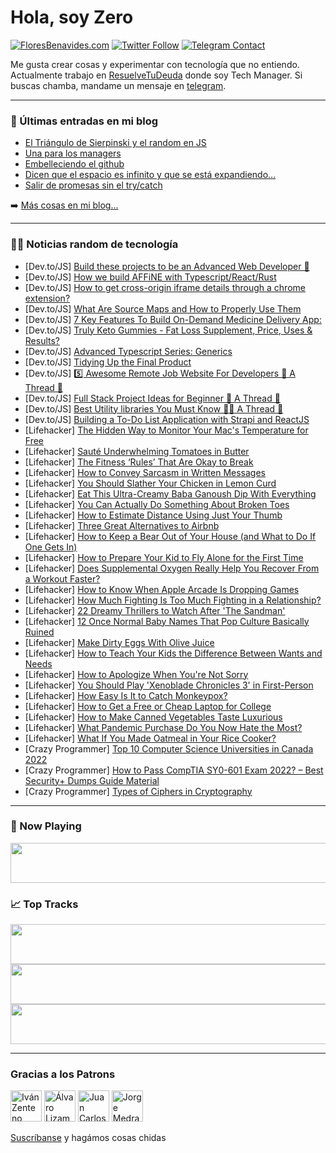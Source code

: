 # Hola, soy Zero

[![FloresBenavides.com](https://img.shields.io/website?down_message=oops&label=MiBlog&style=for-the-badge&up_message=online&url=https%3A%2F%2Ffloresbenavides.com)](https://floresbenavides.com) [![Twitter Follow](https://img.shields.io/twitter/follow/ZeroDragon?color=%231DA1F2&label=Follow&logo=twitter&logoColor=ffffff&style=for-the-badge)](https://twitter.com/zerodragon) [![Telegram Contact](https://img.shields.io/badge/escr%C3%ADbeme-ZeroDragon-%2326A5E4?style=for-the-badge&logo=telegram)](https://t.me/zerodragon)

Me gusta crear cosas y experimentar con tecnología que no entiendo.
Actualmente trabajo en [ResuelveTuDeuda](http://github.com/resuelve) donde soy Tech Manager.
Si buscas chamba, mandame un mensaje en [telegram](https://t.me/zerodragon).

---

### 📕 Últimas entradas en mi blog
<!-- BLOG-POST-LIST:START -->
- [El Triángulo de Sierpinski y el random en JS](https://floresbenavides.com/el-triangulo-de-sierpinski-y-el-random-en-js/)
- [Una para los managers](https://floresbenavides.com/una-para-los-managers/)
- [Embelleciendo el github](https://floresbenavides.com/embelleciendo-el-github/)
- [Dicen que el espacio es infinito y que se está expandiendo…](https://floresbenavides.com/dicen-que-el-espacio-es-infinito-y-que-se-esta-expandiendo/)
- [Salir de promesas sin el try/catch](https://floresbenavides.com/salir-de-promesas-sin-el-try-catch/)
<!-- BLOG-POST-LIST:END -->

➡️ [Más cosas en mi blog...](https://floresbenavides.com)

---

### 👨‍💻 Noticias random de tecnología
<!-- TECH-POSTS:START -->
- [Dev.to/JS] [Build these projects to be an Advanced Web Developer 🚀](https://dev.to/coditdoc/build-these-projects-to-be-an-advanced-web-developer-5fl5)
- [Dev.to/JS] [How we build AFFiNE with Typescript/React/Rust](https://dev.to/yipei/how-we-build-affine-with-typescriptreactrust-5dcg)
- [Dev.to/JS] [How to get cross-origin iframe details through a chrome extension?](https://dev.to/demodev/how-to-get-cross-origin-iframe-details-through-a-chrome-extension-2p0a)
- [Dev.to/JS] [What Are Source Maps and How to Properly Use Them](https://dev.to/inspector/what-are-source-maps-and-how-to-properly-use-them-18h4)
- [Dev.to/JS] [7 Key Features To Build On-Demand Medicine Delivery App:](https://dev.to/jonarya10/7-key-features-to-build-on-demand-medicine-delivery-app-568p)
- [Dev.to/JS] [Truly Keto Gummies - Fat Loss Supplement, Price, Uses &amp; Results?](https://dev.to/trulyketoprice/truly-keto-gummies-fat-loss-supplement-price-uses-results-27bn)
- [Dev.to/JS] [Advanced Typescript Series: Generics](https://dev.to/ritikbanger/advanced-typescript-series-generics-2444)
- [Dev.to/JS] [Tidying Up the Final Product](https://dev.to/ivanleomk/tidying-up-the-final-product-334m)
- [Dev.to/JS] [5️⃣ Awesome Remote Job Website For Developers 🔰 A Thread 🧵](https://dev.to/kshitij9896/5-awesome-remote-job-website-for-developers-a-thread-3pg0)
- [Dev.to/JS] [Full Stack Project Ideas for Beginner 🔰 A Thread 🧵](https://dev.to/kshitij9896/full-stack-project-ideas-forbeginner-a-thread-2pdh)
- [Dev.to/JS] [Best Utility libraries You Must Know 👨‍💻 A Thread 🧵](https://dev.to/kshitij9896/best-utility-libraries-you-must-know-a-thread-8jc)
- [Dev.to/JS] [Building a To-Do List Application with Strapi and ReactJS](https://dev.to/strapi/building-a-to-do-list-application-with-strapi-and-reactjs-4aj4)
- [Lifehacker] [The Hidden Way to Monitor Your Mac&#39;s Temperature for Free](https://lifehacker.com/the-hidden-way-to-monitor-your-macs-temperature-for-fre-1849367127)
- [Lifehacker] [Sauté Underwhelming Tomatoes in Butter](https://lifehacker.com/saute-underwhelming-tomatoes-in-butter-1849367749)
- [Lifehacker] [The Fitness ‘Rules’ That Are Okay to Break](https://lifehacker.com/the-fitness-rules-that-are-okay-to-break-1849367244)
- [Lifehacker] [How to Convey Sarcasm in Written Messages](https://lifehacker.com/how-to-convey-sarcasm-in-written-messages-1849366850)
- [Lifehacker] [You Should Slather Your Chicken in Lemon Curd](https://lifehacker.com/you-should-slather-your-chicken-in-lemon-curd-1849366360)
- [Lifehacker] [Eat This Ultra-Creamy Baba Ganoush Dip With Everything](https://lifehacker.com/eat-this-ultra-creamy-baba-ganoush-dip-with-everything-1849366325)
- [Lifehacker] [You Can Actually Do Something About Broken Toes](https://lifehacker.com/you-can-actually-do-something-about-broken-toes-1849366052)
- [Lifehacker] [How to Estimate Distance Using Just Your Thumb](https://lifehacker.com/how-to-estimate-distance-using-just-your-thumb-1849365952)
- [Lifehacker] [Three Great Alternatives to Airbnb](https://lifehacker.com/three-great-alternatives-to-airbnb-1849365576)
- [Lifehacker] [How to Keep a Bear Out of Your House &lpar;and What to Do If One Gets In&rpar;](https://lifehacker.com/how-to-keep-a-bear-out-of-your-house-and-what-to-do-if-1849365939)
- [Lifehacker] [How to Prepare Your Kid to Fly Alone for the First Time](https://lifehacker.com/how-to-prepare-your-kid-to-fly-alone-for-the-first-time-1849365899)
- [Lifehacker] [Does Supplemental Oxygen Really Help You Recover From a Workout Faster?](https://lifehacker.com/does-supplemental-oxygen-really-help-you-recover-from-a-1849364885)
- [Lifehacker] [How to Know When Apple Arcade Is Dropping Games](https://lifehacker.com/how-to-know-when-apple-arcade-is-dropping-games-1849364783)
- [Lifehacker] [How Much Fighting Is Too Much Fighting in a Relationship?](https://lifehacker.com/how-much-fighting-is-too-much-fighting-in-a-relationshi-1849364671)
- [Lifehacker] [22 Dreamy Thrillers to Watch After &#39;The Sandman&#39;](https://lifehacker.com/22-dreamy-thrillers-to-watch-after-the-sandman-1849343848)
- [Lifehacker] [12 Once Normal Baby Names That Pop Culture Basically Ruined](https://lifehacker.com/12-once-normal-baby-names-that-pop-culture-basically-ru-1849363378)
- [Lifehacker] [Make Dirty Eggs With Olive Juice](https://lifehacker.com/make-dirty-eggs-with-olive-juice-1849362078)
- [Lifehacker] [How to Teach Your Kids the Difference Between Wants and Needs](https://lifehacker.com/how-to-teach-your-kids-the-difference-between-wants-and-1849360263)
- [Lifehacker] [How to Apologize When You&#39;re Not Sorry](https://lifehacker.com/how-to-apologize-when-youre-not-sorry-1849361709)
- [Lifehacker] [You Should Play &#39;Xenoblade Chronicles 3&#39; in First-Person](https://lifehacker.com/you-should-play-xenoblade-chronicles-3-in-first-person-1849361742)
- [Lifehacker] [How Easy Is It to Catch Monkeypox?](https://lifehacker.com/how-easy-is-it-to-catch-monkeypox-1849361585)
- [Lifehacker] [How to Get a Free or Cheap Laptop for College](https://lifehacker.com/how-to-get-a-free-or-cheap-laptop-for-college-1849361096)
- [Lifehacker] [How to Make Canned Vegetables Taste Luxurious](https://lifehacker.com/how-to-make-canned-vegetables-taste-luxurious-1849361325)
- [Lifehacker] [What Pandemic Purchase Do You Now Hate the Most?](https://lifehacker.com/what-pandemic-purchase-do-you-now-hate-the-most-1849359879)
- [Lifehacker] [What If You Made Oatmeal in Your Rice Cooker?](https://lifehacker.com/what-if-you-made-oatmeal-in-your-rice-cooker-1849360455)
- [Crazy Programmer] [Top 10 Computer Science Universities in Canada 2022](https://www.thecrazyprogrammer.com/2022/07/computer-science-universities-in-canada.html)
- [Crazy Programmer] [How to Pass CompTIA SY0-601 Exam 2022? – Best Security+ Dumps Guide Material](https://www.thecrazyprogrammer.com/2022/07/how-to-pass-comptia-sy0-601-exam-2022.html)
- [Crazy Programmer] [Types of Ciphers in Cryptography](https://www.thecrazyprogrammer.com/2022/07/types-of-ciphers-in-cryptography.html)<!-- TECH-POSTS:END -->

---

### 🎵 Now Playing
<a href="https://spotify-now-playing-dun.vercel.app/now-playing?open"><img src="https://spotify-now-playing-dun.vercel.app/now-playing" width="540" height="64"></a>

### 📈 Top Tracks
<a href="https://spotify-now-playing-dun.vercel.app/top-tracks?i=1&open"><img src="https://spotify-now-playing-dun.vercel.app/top-tracks?i=1" width="540" height="64"></a>
<a href="https://spotify-now-playing-dun.vercel.app/top-tracks?i=2&open"><img src="https://spotify-now-playing-dun.vercel.app/top-tracks?i=2" width="540" height="64"></a>
<a href="https://spotify-now-playing-dun.vercel.app/top-tracks?i=3&open"><img src="https://spotify-now-playing-dun.vercel.app/top-tracks?i=3" width="540" height="64"></a>

---

### Gracias a los Patrons
[<img src="https://avatars.githubusercontent.com/u/243380?v=4" alt="Iván Zenteno" width="50px">](https://github.com/k001) [<img src="https://avatars.githubusercontent.com/u/19955639?v=4" alt="Álvaro Lizama" width="50px">](https://github.com/alvarolizama) [<img src="https://avatars.githubusercontent.com/u/2718753?v=4" alt="Juan Carlos Ruiz" width="50px">](https://github.com/JuanCrg90) [<img src="https://avatars.githubusercontent.com/u/37025?v=4" alt="Jorge Medrano" width="50px">](https://github.com/h1pp1e) 

[Suscríbanse](https://www.patreon.com/zerodragon) y hagámos cosas chidas

